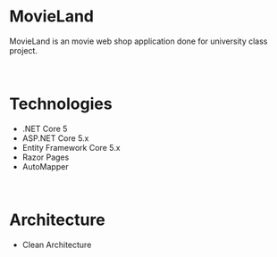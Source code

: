 # MovieLand

MovieLand is an movie web shop application done for university class project.

</br>

# Technologies

- .NET Core 5
- ASP.NET Core 5.x
- Entity Framework Core 5.x
- Razor Pages
- AutoMapper

</br>

# Architecture

- Clean Architecture
